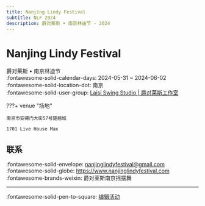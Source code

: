 ```yaml
---
title: Nanjing Lindy Festival
subtitle: NLF 2024
description: 爵对莱斯 • 南京林迪节 - 2024
---
```


# Nanjing Lindy Festival 

爵对莱斯 • 南京林迪节  
:fontawesome-solid-calendar-days: 2024-05-31 ~ 2024-06-02  
:fontawesome-solid-location-dot: 南京  
:fontawesome-solid-user-group: [Laisi Swing Studio | 爵对莱斯工作室](https://swing.kids/zh_CN/laisi-swing-studio)  


???+ venue "场地"

    南京市安德门大街57号楚翘城  
      
    1701 Live House Max  

## 联系

:fontawesome-solid-envelope: <nanjinglindyfestival@gmail.com>  
:fontawesome-solid-globe: <https://www.nanjinglindyfestival.com>  
:fontawesome-brands-weixin: 爵对莱斯南京摇摆舞  

---

:fontawesome-solid-pen-to-square: [编辑活动](https://github.com/swingdance/events/issues/new?assignees=&labels=update+event&projects=&template=03-update_entity.yml&title=Update%20Event%3A%20zh_CN%20%E2%80%A2%20Nanjing%20Lindy%20Festival&region=zh_CN&year=2024&id=nanjing-lindy-festival&name=Nanjing%20Lindy%20Festival&org_id=laisi-swing-studio)
